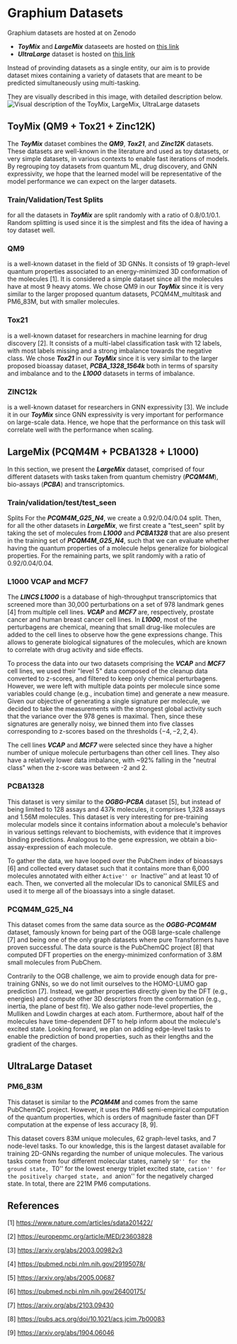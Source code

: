 # Graphium Datasets

Graphium datasets are hosted at on Zenodo 
- ***ToyMix*** and  ***LargeMix*** dataseets are hosted on [this link](https://doi.org/10.5281/zenodo.7998401)
- ***UltraLarge*** dataset is hosted on [this link](https://doi.org/10.5281/zenodo.8370547)

Instead of provinding datasets as a single entity, our aim is to provide dataset mixes containing a variety of datasets that are meant to be predicted simultaneously using multi-tasking.

They are visually described in this image, with detailed description below.
![Visual description of the ToyMix, LargeMix, UltraLarge datasets](dataset_abstract.png)

## ToyMix (QM9 + Tox21 + Zinc12K)

The ***ToyMix*** dataset combines the ***QM9***, ***Tox21***, and ***Zinc12K*** datasets. These datasets are well-known in the literature and used as toy datasets, or very simple datasets, in various contexts to enable fast iterations of models. By regrouping toy datasets from quantum ML, drug discovery, and GNN expressivity, we hope that the learned model will be representative of the model performance we can expect on the larger datasets.

### Train/Validation/Test Splits
for all the datasets in ***ToyMix*** are split randomly with a ratio of 0.8/0.1/0.1. Random splitting is used since it is the simplest and fits the idea of having a toy dataset well.

### QM9
is a well-known dataset in the field of 3D GNNs. It consists of 19 graph-level quantum properties associated to an energy-minimized 3D conformation of the molecules [1]. It is considered a simple dataset since all the molecules have at most 9 heavy atoms. We chose QM9 in our ***ToyMix*** since it is very similar to the larger proposed quantum datasets, PCQM4M\_multitask and PM6\_83M, but with smaller molecules.


### Tox21
is a well-known dataset for researchers in machine learning for drug discovery [2]. It consists of a multi-label classification task with 12 labels, with most labels missing and a strong imbalance towards the negative class. We chose ***Tox21*** in our ***ToyMix*** since it is very similar to the larger proposed bioassay dataset, ***PCBA\_1328\_1564k*** both in terms of sparsity and imbalance and to the ***L1000*** datasets in terms of imbalance.

### ZINC12k
is a well-known dataset for researchers in GNN expressivity [3]. We include it in our ***ToyMix*** since GNN expressivity is very important for performance on large-scale data. Hence, we hope that the performance on this task will correlate well with the performance when scaling.

## LargeMix (PCQM4M + PCBA1328 + L1000)
In this section, we present the ***LargeMix*** dataset, comprised of four different datasets with tasks taken from quantum chemistry (***PCQM4M***), bio-assays (***PCBA***) and transcriptomics.

### Train/validation/test/test\_seen
Splits For the ***PCQM4M\_G25\_N4***, we create a 0.92/0.04/0.04 split. Then, for all the other datasets in ***LargeMix***, we first create a "test\_seen" split by taking the set of molecules from ***L1000*** and ***PCBA1328*** that are also present in the training set of ***PCQM4M\_G25\_N4***, such that we can evaluate whether having the quantum properties of a molecule helps generalize for biological properties. For the remaining parts, we split randomly with a ratio of 0.92/0.04/0.04.



### L1000 VCAP and MCF7
The ***LINCS L1000*** is a database of high-throughput transcriptomics that screened more than 30,000 perturbations on a set of 978 landmark genes [4] from multiple cell lines. ***VCAP*** and ***MCF7*** are, respectively, prostate cancer and human breast cancer cell lines. In ***L1000***, most of the perturbagens are chemical, meaning that small drug-like molecules are added to the cell lines to observe how the gene expressions change. This allows to generate biological signatures of the molecules, which are known to correlate with drug activity and side effects.


To process the data into our two datasets comprising the ***VCAP*** and ***MCF7*** cell lines, we used their "level 5" data composed of the cleanup data converted to z-scores, and filtered to keep only chemical perturbagens. However, we were left with multiple data points per molecule since some variables could change (e.g., incubation time) and generate a new measure. Given our objective of generating a single signature per molecule, we decided to take the measurements with the strongest global activity such that the variance over the 978 genes is maximal. Then, since these signatures are generally noisy, we binned them into five classes corresponding to z-scores based on the thresholds $\{-4, -2, 2, 4\}$.

The cell lines ***VCAP*** and ***MCF7*** were selected since they have a higher number of unique molecule perturbagens than other cell lines. They also have a relatively lower data imbalance, with ~92% falling in the "neutral class" when the z-score was between -2 and 2.

### PCBA1328
This dataset is very similar to the ***OGBG-PCBA*** dataset [5], but instead of being limited to 128 assays and 437k molecules, it comprises 1,328 assays and 1.56M molecules. This dataset is very interesting for pre-training molecular models since it contains information about a molecule's behavior in various settings relevant to biochemists, with evidence that it improves binding predictions. Analogous to the gene expression, we obtain a bio-assay-expression of each molecule.

To gather the data, we have looped over the PubChem index of bioassays [6] and collected every dataset such that it contains more than 6,000 molecules annotated with either ``Active'' or ``Inactive'' and at least 10 of each. Then, we converted all the molecular IDs to canonical SMILES and used it to merge all of the bioassays into a single dataset.

### PCQM4M\_G25\_N4
This dataset comes from the same data source as the ***OGBG-PCQM4M*** dataset, famously known for being part of the OGB large-scale challenge [7] and being one of the only graph datasets where pure Transformers have proven successful. The data source is the PubChemQC project [8] that computed DFT properties on the energy-minimized conformation of 3.8M small molecules from PubChem.

Contrarily to the OGB challenge, we aim to provide enough data for pre-training GNNs, so we do not limit ourselves to the HOMO-LUMO gap prediction [7]. Instead, we gather properties directly given by the DFT (e.g., energies) and compute other 3D descriptors from the conformation (e.g., inertia, the plane of best fit). We also gather node-level properties, the Mulliken and Lowdin charges at each atom. Furthermore, about half of the molecules have time-dependent DFT to help inform about the molecule's excited state. Looking forward, we plan on adding edge-level tasks to enable the prediction of bond properties, such as their lengths and the gradient of the charges.


## UltraLarge Dataset
### PM6\_83M
This dataset is similar to the ***PCQM4M*** and comes from the same PubChemQC project. However, it uses the PM6 semi-empirical computation of the quantum properties, which is orders of magnitude faster than DFT computation at the expense of less accuracy [8, 9].

This dataset covers 83M unique molecules, 62 graph-level tasks, and 7 node-level tasks. To our knowledge, this is the largest dataset available for training 2D-GNNs regarding the number of unique molecules. The various tasks come from four different molecular states, namely ``S0'' for the ground state, ``T0'' for the lowest energy triplet excited state, ``cation'' for the positively charged state, and ``anion'' for the negatively charged state. In total, there are 221M PM6 computations.

## References
[1] https://www.nature.com/articles/sdata201422/

[2] https://europepmc.org/article/MED/23603828

[3] https://arxiv.org/abs/2003.00982v3

[4] https://pubmed.ncbi.nlm.nih.gov/29195078/

[5] https://arxiv.org/abs/2005.00687

[6] https://pubmed.ncbi.nlm.nih.gov/26400175/

[7] https://arxiv.org/abs/2103.09430

[8] https://pubs.acs.org/doi/10.1021/acs.jcim.7b00083

[9] https://arxiv.org/abs/1904.06046

